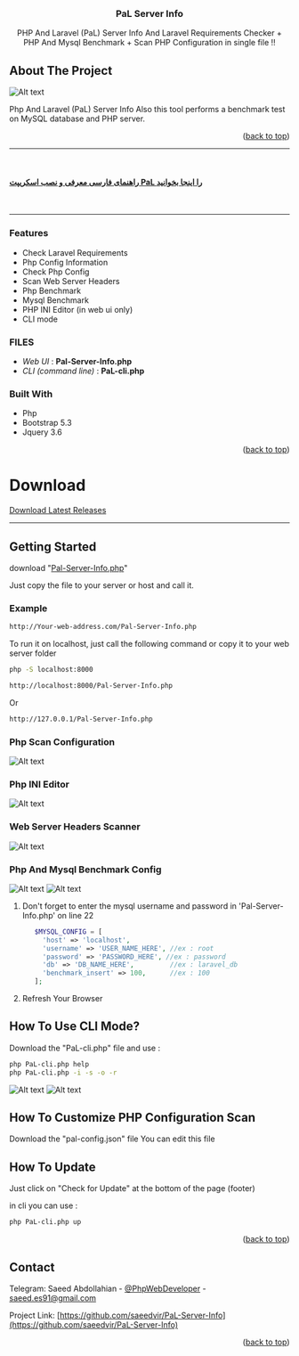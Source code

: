 <!-- Improved compatibility of back to top link: See: https://github.com/othneildrew/Best-README-Template/pull/73 -->
<a name="readme-top"></a>

<!-- PROJECT LOGO -->
<br />
<div align="center">
  
<h3 align="center">PaL Server Info</h3>

  <p align="center">
    PHP And Laravel (PaL) Server Info And Laravel Requirements Checker + PHP And Mysql Benchmark + Scan PHP Configuration in single file !!
  </p>
</div>

<!-- ABOUT THE PROJECT -->
## About The Project

![Alt text](https://raw.githubusercontent.com/saeedvir/PaL-Server-Info/main/img/image-1.png)


Php And Laravel (PaL) Server Info
Also this tool performs a benchmark test on MySQL database and PHP server.

<p align="right">(<a href="#readme-top">back to top</a>)</p>

<hr><br>
<h4>
  <a href="https://vrgl.ir/dykF4">راهنمای فارسی معرفی و نصب اسکریپت PaL را اینجا بخوانید</a>
</h4>
<br>

<hr>

### Features
* Check Laravel Requirements
* Php Config Information
* Check Php Config
* Scan Web Server Headers
* Php Benchmark
* Mysql Benchmark
* PHP INI Editor (in web ui only)
* CLI mode

### FILES
* <em>Web UI</em> : <b>Pal-Server-Info.php</b>
* <em>CLI (command line)</em> : <b>PaL-cli.php</b>
### Built With

* Php
* Bootstrap 5.3
* Jquery 3.6

<p align="right">(<a href="#readme-top">back to top</a>)</p>

# Download

[Download Latest Releases](https://github.com/saeedvir/PaL-Server-Info/releases)

<hr>

<!-- GETTING STARTED -->
## Getting Started

download "[Pal-Server-Info.php](https://raw.githubusercontent.com/saeedvir/PaL-Server-Info/main/Pal-Server-Info.php)"

Just copy the file to your server or host and call it.

### Example

  ```sh
  http://Your-web-address.com/Pal-Server-Info.php
  ```

To run it on localhost, just call the following command or copy it to your web server folder

  ```sh
  php -S localhost:8000

  http://localhost:8000/Pal-Server-Info.php
  ```
Or
  ```sh
  http://127.0.0.1/Pal-Server-Info.php
  ```

### Php Scan Configuration

![Alt text](https://raw.githubusercontent.com/saeedvir/PaL-Server-Info/main/img/image-4.png)

### Php INI Editor

![Alt text](https://raw.githubusercontent.com/saeedvir/PaL-Server-Info/main/img/image-8.png)

### Web Server Headers Scanner

![Alt text](https://raw.githubusercontent.com/saeedvir/PaL-Server-Info/main/img/image-7.png)

### Php And Mysql Benchmark Config

![Alt text](https://raw.githubusercontent.com/saeedvir/PaL-Server-Info/main/img/image-2.png)
![Alt text](https://raw.githubusercontent.com/saeedvir/PaL-Server-Info/main/img/image-3.png)

1. Don't forget to enter the mysql username and password in 'Pal-Server-Info.php' on line 22
   ```php
      $MYSQL_CONFIG = [
        'host' => 'localhost',
        'username' => 'USER_NAME_HERE', //ex : root
        'password' => 'PASSWORD_HERE', //ex : password
        'db' => 'DB_NAME_HERE',         //ex : laravel_db
        'benchmark_insert' => 100,      //ex : 100
      ];
   ```
2. Refresh Your Browser

## How To Use CLI Mode?
Download the "PaL-cli.php" file
and use :
  ```sh
  php PaL-cli.php help
  php PaL-cli.php -i -s -o -r
  ```

![Alt text](https://raw.githubusercontent.com/saeedvir/PaL-Server-Info/main/img/image-5.png)
![Alt text](https://raw.githubusercontent.com/saeedvir/PaL-Server-Info/main/img/image-6.png)

## How To Customize PHP Configuration Scan
Download the "pal-config.json" file
You can edit this file

## How To Update
Just click on "Check for Update" at the bottom of the page (footer)

in cli you can use :
```sh
php PaL-cli.php up
```

<p align="right">(<a href="#readme-top">back to top</a>)</p>

<!-- CONTACT -->
## Contact

Telegram:
Saeed Abdollahian - [@PhpWebDeveloper]([https://t.me/PhpWebDeveloper](https://t.me/PhpWebDeveloper)) - saeed.es91@gmail.com

Project Link: [https://github.com/saeedvir/PaL-Server-Info](https://github.com/saeedvir/PaL-Server-Info)

<p align="right">(<a href="#readme-top">back to top</a>)</p>
